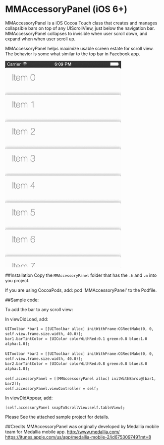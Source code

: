 MMAccessoryPanel (iOS 6+)
=========================

MMAccessoryPanel is a iOS Cocoa Touch class that creates and manages collapsible bars on top of any UIScrollView, just below the navigation bar. MMAccessoryPanel collapses to invisible when user scroll down, and expand when when user scroll up.

MMAccessoryPanel helps maximize usable screen estate for scroll view. The behavior is some what similar to the top bar in Facebook app.

![Crappy gif ahoy!](images/demo.gif)

##Installation
Copy the `MMAccessoryPanel` folder that has the `.h` and `.m` into you project.

If you are using CocoaPods, add: pod 'MMAccessoryPanel' to the Podfile.

##Sample code:

To add the bar to any scroll view:

In viewDidLoad, add:

	UIToolbar *bar1 = [[UIToolbar alloc] initWithFrame:CGRectMake(0, 0, self.view.frame.size.width, 40.0)];
	bar1.barTintColor = [UIColor colorWithRed:0.1 green:0.8 blue:1.0 alpha:1.0];
	
	UIToolbar *bar2 = [[UIToolbar alloc] initWithFrame:CGRectMake(0, 0, self.view.frame.size.width, 40.0)];
	bar2.barTintColor = [UIColor colorWithRed:0.8 green:0.8 blue:8.0 alpha:1.0];
	
	self.accessoryPanel = [[MMAccessoryPanel alloc] initWithBars:@[bar1, bar2]];
	self.accessoryPanel.viewController = self;

In viewDidAppear, add:

	[self.accessoryPanel snapToScrollView:self.tableView];

Please See the attached sample project for details.

##Credits
MMAccessoryPanel was originally developed by Medallia mobile team for Medallia mobile app. 
http://www.medallia.com/
https://itunes.apple.com/us/app/medallia-mobile-2/id675309749?mt=8
